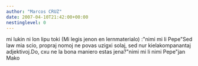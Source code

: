 ```yaml
---
author: "Marcos CRUZ"
date: 2007-04-10T21:42:00+00:00
nestinglevel: 0
---
```

mi lukin ni lon lipu toki (Mi legis jenon en lernmaterialo) :"nimi mi li Pepe"Sed law mia scio, propraj nomoj ne povas uzigxi solaj, sed nur kielakompanantaj adjektivoj.Do, cxu ne la bona maniero estas jena?"nimi mi li nimi Pepe"jan Mako